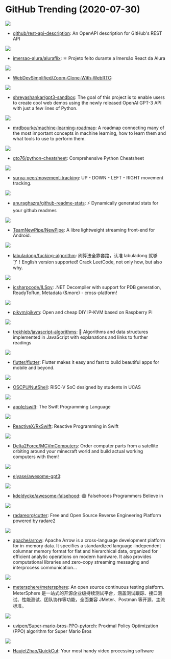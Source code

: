 # GitHub Trending (2020-07-30)

![](https://img.shields.io/badge/none-New%20160-green?style=flat-square&logo=appveyor)
- [github/rest-api-description](https://github.com/github/rest-api-description): An OpenAPI description for GitHub's REST API

![](https://img.shields.io/badge/JavaScript-New%2066-green?style=flat-square&logo=appveyor)
- [imersao-alura/aluraflix](https://github.com/imersao-alura/aluraflix): ⚛️ Projeto feito durante a Imersão React da Alura

![](https://img.shields.io/badge/JavaScript-New%20115-green?style=flat-square&logo=appveyor)
- [WebDevSimplified/Zoom-Clone-With-WebRTC](https://github.com/WebDevSimplified/Zoom-Clone-With-WebRTC): 

![](https://img.shields.io/badge/JavaScript-New%20215-green?style=flat-square&logo=appveyor)
- [shreyashankar/gpt3-sandbox](https://github.com/shreyashankar/gpt3-sandbox): The goal of this project is to enable users to create cool web demos using the newly released OpenAI GPT-3 API with just a few lines of Python.

![](https://img.shields.io/badge/none-New%20858-green?style=flat-square&logo=appveyor)
- [mrdbourke/machine-learning-roadmap](https://github.com/mrdbourke/machine-learning-roadmap): A roadmap connecting many of the most important concepts in machine learning, how to learn them and what tools to use to perform them.

![](https://img.shields.io/badge/Python-New%20494-green?style=flat-square&logo=appveyor)
- [gto76/python-cheatsheet](https://github.com/gto76/python-cheatsheet): Comprehensive Python Cheatsheet

![](https://img.shields.io/badge/Python-New%2075-green?style=flat-square&logo=appveyor)
- [surya-veer/movement-tracking](https://github.com/surya-veer/movement-tracking): UP - DOWN - LEFT - RIGHT movement tracking.

![](https://img.shields.io/badge/JavaScript-New%20412-green?style=flat-square&logo=appveyor)
- [anuraghazra/github-readme-stats](https://github.com/anuraghazra/github-readme-stats): ⚡ Dynamically generated stats for your github readmes

![](https://img.shields.io/badge/Java-New%2078-green?style=flat-square&logo=appveyor)
- [TeamNewPipe/NewPipe](https://github.com/TeamNewPipe/NewPipe): A libre lightweight streaming front-end for Android.

![](https://img.shields.io/badge/none-New%20261-green?style=flat-square&logo=appveyor)
- [labuladong/fucking-algorithm](https://github.com/labuladong/fucking-algorithm): 刷算法全靠套路，认准 labuladong 就够了！English version supported! Crack LeetCode, not only how, but also why.

![](https://img.shields.io/badge/C%23-New%2035-green?style=flat-square&logo=appveyor)
- [icsharpcode/ILSpy](https://github.com/icsharpcode/ILSpy): .NET Decompiler with support for PDB generation, ReadyToRun, Metadata (&more) - cross-platform!

![](https://img.shields.io/badge/none-New%2064-green?style=flat-square&logo=appveyor)
- [pikvm/pikvm](https://github.com/pikvm/pikvm): Open and cheap DIY IP-KVM based on Raspberry Pi

![](https://img.shields.io/badge/JavaScript-New%20363-green?style=flat-square&logo=appveyor)
- [trekhleb/javascript-algorithms](https://github.com/trekhleb/javascript-algorithms): 📝 Algorithms and data structures implemented in JavaScript with explanations and links to further readings

![](https://img.shields.io/badge/Dart-New%20387-green?style=flat-square&logo=appveyor)
- [flutter/flutter](https://github.com/flutter/flutter): Flutter makes it easy and fast to build beautiful apps for mobile and beyond.

![](https://img.shields.io/badge/Scala-New%20111-green?style=flat-square&logo=appveyor)
- [OSCPU/NutShell](https://github.com/OSCPU/NutShell): RISC-V SoC designed by students in UCAS

![](https://img.shields.io/badge/C%2B%2B-New%2064-green?style=flat-square&logo=appveyor)
- [apple/swift](https://github.com/apple/swift): The Swift Programming Language

![](https://img.shields.io/badge/Swift-New%2030-green?style=flat-square&logo=appveyor)
- [ReactiveX/RxSwift](https://github.com/ReactiveX/RxSwift): Reactive Programming in Swift

![](https://img.shields.io/badge/Java-New%2033-green?style=flat-square&logo=appveyor)
- [Delta2Force/MCVmComputers](https://github.com/Delta2Force/MCVmComputers): Order computer parts from a satellite orbiting around your minecraft world and build actual working computers with them!

![](https://img.shields.io/badge/none-New%20224-green?style=flat-square&logo=appveyor)
- [elyase/awesome-gpt3](https://github.com/elyase/awesome-gpt3): 

![](https://img.shields.io/badge/none-New%20162-green?style=flat-square&logo=appveyor)
- [kdeldycke/awesome-falsehood](https://github.com/kdeldycke/awesome-falsehood): 😱 Falsehoods Programmers Believe in

![](https://img.shields.io/badge/C%2B%2B-New%20164-green?style=flat-square&logo=appveyor)
- [radareorg/cutter](https://github.com/radareorg/cutter): Free and Open Source Reverse Engineering Platform powered by radare2

![](https://img.shields.io/badge/C%2B%2B-New%2038-green?style=flat-square&logo=appveyor)
- [apache/arrow](https://github.com/apache/arrow): Apache Arrow is a cross-language development platform for in-memory data. It specifies a standardized language-independent columnar memory format for flat and hierarchical data, organized for efficient analytic operations on modern hardware. It also provides computational libraries and zero-copy streaming messaging and interprocess communication…

![](https://img.shields.io/badge/Java-New%2066-green?style=flat-square&logo=appveyor)
- [metersphere/metersphere](https://github.com/metersphere/metersphere): An open source continuous testing platform. MeterSphere 是一站式的开源企业级持续测试平台，涵盖测试跟踪、接口测试、性能测试、团队协作等功能，全面兼容 JMeter、Postman 等开源、主流标准。

![](https://img.shields.io/badge/Python-New%2046-green?style=flat-square&logo=appveyor)
- [uvipen/Super-mario-bros-PPO-pytorch](https://github.com/uvipen/Super-mario-bros-PPO-pytorch): Proximal Policy Optimization (PPO) algorithm for Super Mario Bros

![](https://img.shields.io/badge/Python-New%2091-green?style=flat-square&logo=appveyor)
- [HaujetZhao/QuickCut](https://github.com/HaujetZhao/QuickCut): Your most handy video processing software

